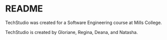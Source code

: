 # README

TechStudio was created for a Software Engineering course at Mills College. 

TechStudio is created by Gloriane, Regina, Deana, and Natasha.